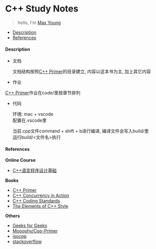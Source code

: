 # C++ Study Notes

> hello, I'm <a href="https://maxyoung.fun/">Max Young</a>

<!-- TOC -->

- [Description](#description)
- [References](#references)

<!-- /TOC -->

<a id="markdown-description" name="description"></a>
#### Description

- 文档

  文档结构按照[C++ Primer](https://book.douban.com/subject/10505113/)的目录建立, 内容以这本书为主, 加上其它内容

- 作业
  
 [C++ Primer](https://book.douban.com/subject/10505113/)作业在code/里按章节排列

- 代码

  环境: mac + vscode  
  配置在.vscode里  

  当前.cpp文件command + shift + b进行编译, 编译文件会写入build/里  
  运行build/<文件名>执行

<a id="markdown-references" name="references"></a>
#### References

**Online Course**
- [C++语言程序设计基础](https://www.xuetangx.com/course/THU08091000247/10322314)

**Books**
- [C++ Primer](https://book.douban.com/subject/10505113/)
- [C++ Concurrency in Action](https://book.douban.com/subject/27036085/)
- [C++ Coding Standards](https://book.douban.com/subject/1459007/)
- [The Elements of C++ Style](https://book.douban.com/subject/1863985/)

**Others**

- [Geeks for Geeks](https://www.geeksforgeeks.org/c-plus-plus/)
- [Mooophy/Cpp-Primer](https://github.com/Mooophy/Cpp-Primer)
- [isocpp](https://isocpp.org/wiki/faq/coding-standards)
- [stackoverflow](https://stackoverflow.com/questions/388242/the-definitive-c-book-guide-and-list/388282#388282)
